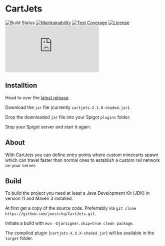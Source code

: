 # CartJets
![Build Status](https://shields.io/endpoint?url=https://files.joestr.at/ci-build-status/cctray.php?project_name=PIP.github.joestrhq.CartJets_main)
[![Maintainability](https://api.codeclimate.com/v1/badges/e50fc6d42cf44bf736ba/maintainability)](https://codeclimate.com/github/joestrhq/CartJets/maintainability)
[![Test Coverage](https://api.codeclimate.com/v1/badges/e50fc6d42cf44bf736ba/test_coverage)](https://codeclimate.com/github/joestrhq/CartJets/test_coverage)
[![License](https://img.shields.io/static/v1?label=License&message=EUPL-1.2&color=blue)](https://github.com/joestrhq/CartJets/blob/master/LICENSE)
[![Matrix](https://img.shields.io/matrix/joestrhq.general:matrix.org?color=0dbd8b&logo=matrix)](https://matrix.to/#/#joestrhq.general:matrix.org)

## Installtion

Head to over the [latest release](https://github.com/joestrhq/CartJets/releases/tag/v2.0.0).

Download the `jar` file (currently `cartjets-2.1.0-shaded.jar`).

Drop the downloaded `jar` file into your Spigot `plugins` folder.

Stop your Spigot server and start it again.

## About
With CartJets you can define entry points where custom minecarts spawn which can travel faster than normal ones to establish a custom rail network on your server.

## Build
To build the project you need at least a Java Development Kit (JDK) in version 11 and Maven 3 installed.  

At first get a copy of the source code. Preferrably via `git clone https://github.com/joestrhq/CartJets.git`.  

Initiate a build with `mvn -Djarsigner.skip=true clean package`.  

The compiled plugin (`cartjets-X.X.X-shaded.jar`) will be available in the `target` folder.
